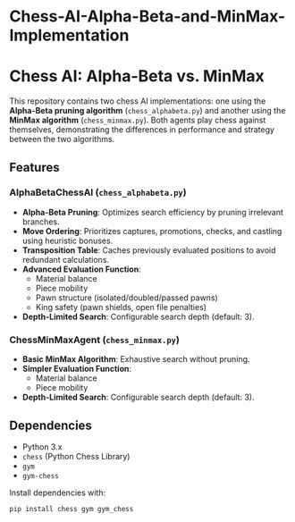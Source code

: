 # Chess-AI-Alpha-Beta-and-MinMax-Implementation
# Chess AI: Alpha-Beta vs. MinMax

This repository contains two chess AI implementations: one using the **Alpha-Beta pruning algorithm** (`chess_alphabeta.py`) and another using the **MinMax algorithm** (`chess_minmax.py`). Both agents play chess against themselves, demonstrating the differences in performance and strategy between the two algorithms.

## Features

### AlphaBetaChessAI (`chess_alphabeta.py`)
- **Alpha-Beta Pruning**: Optimizes search efficiency by pruning irrelevant branches.
- **Move Ordering**: Prioritizes captures, promotions, checks, and castling using heuristic bonuses.
- **Transposition Table**: Caches previously evaluated positions to avoid redundant calculations.
- **Advanced Evaluation Function**:
  - Material balance
  - Piece mobility
  - Pawn structure (isolated/doubled/passed pawns)
  - King safety (pawn shields, open file penalties)
- **Depth-Limited Search**: Configurable search depth (default: 3).

### ChessMinMaxAgent (`chess_minmax.py`)
- **Basic MinMax Algorithm**: Exhaustive search without pruning.
- **Simpler Evaluation Function**:
  - Material balance
  - Piece mobility
- **Depth-Limited Search**: Configurable search depth (default: 3).

## Dependencies
- Python 3.x
- `chess` (Python Chess Library)
- `gym`
- `gym-chess`

Install dependencies with:
```bash
pip install chess gym gym_chess
